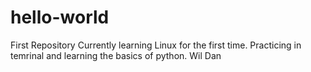 # hello-world
First Repository 
Currently learning Linux for the first time.  Practicing in temrinal and learning the basics of python.  Wil
Dan
